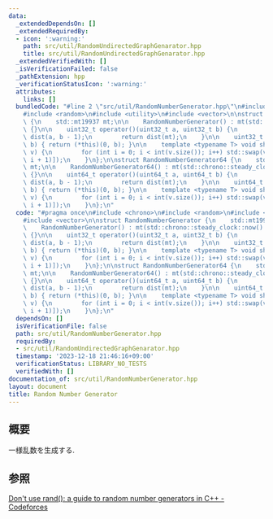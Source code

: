 ```yaml
---
data:
  _extendedDependsOn: []
  _extendedRequiredBy:
  - icon: ':warning:'
    path: src/util/RandomUndirectedGraphGenarator.hpp
    title: src/util/RandomUndirectedGraphGenarator.hpp
  _extendedVerifiedWith: []
  _isVerificationFailed: false
  _pathExtension: hpp
  _verificationStatusIcon: ':warning:'
  attributes:
    links: []
  bundledCode: "#line 2 \"src/util/RandomNumberGenerator.hpp\"\n#include <chrono>\n\
    #include <random>\n#include <utility>\n#include <vector>\n\nstruct RandomNumberGenerator\
    \ {\n    std::mt19937 mt;\n\n    RandomNumberGenerator() : mt(std::chrono::steady_clock::now().time_since_epoch().count())\
    \ {}\n\n    uint32_t operator()(uint32_t a, uint32_t b) {\n        std::uniform_int_distribution<uint32_t>\
    \ dist(a, b - 1);\n        return dist(mt);\n    }\n\n    uint32_t operator()(uint32_t\
    \ b) { return (*this)(0, b); }\n\n    template <typename T> void shuffle(std::vector<T>&\
    \ v) {\n        for (int i = 0; i < int(v.size()); i++) std::swap(v[i], v[(*this)(0,\
    \ i + 1)]);\n    }\n};\n\nstruct RandomNumberGenerator64 {\n    std::mt19937_64\
    \ mt;\n\n    RandomNumberGenerator64() : mt(std::chrono::steady_clock::now().time_since_epoch().count())\
    \ {}\n\n    uint64_t operator()(uint64_t a, uint64_t b) {\n        std::uniform_int_distribution<uint64_t>\
    \ dist(a, b - 1);\n        return dist(mt);\n    }\n\n    uint64_t operator()(uint64_t\
    \ b) { return (*this)(0, b); }\n\n    template <typename T> void shuffle(std::vector<T>&\
    \ v) {\n        for (int i = 0; i < int(v.size()); i++) std::swap(v[i], v[(*this)(0,\
    \ i + 1)]);\n    }\n};\n"
  code: "#pragma once\n#include <chrono>\n#include <random>\n#include <utility>\n\
    #include <vector>\n\nstruct RandomNumberGenerator {\n    std::mt19937 mt;\n\n\
    \    RandomNumberGenerator() : mt(std::chrono::steady_clock::now().time_since_epoch().count())\
    \ {}\n\n    uint32_t operator()(uint32_t a, uint32_t b) {\n        std::uniform_int_distribution<uint32_t>\
    \ dist(a, b - 1);\n        return dist(mt);\n    }\n\n    uint32_t operator()(uint32_t\
    \ b) { return (*this)(0, b); }\n\n    template <typename T> void shuffle(std::vector<T>&\
    \ v) {\n        for (int i = 0; i < int(v.size()); i++) std::swap(v[i], v[(*this)(0,\
    \ i + 1)]);\n    }\n};\n\nstruct RandomNumberGenerator64 {\n    std::mt19937_64\
    \ mt;\n\n    RandomNumberGenerator64() : mt(std::chrono::steady_clock::now().time_since_epoch().count())\
    \ {}\n\n    uint64_t operator()(uint64_t a, uint64_t b) {\n        std::uniform_int_distribution<uint64_t>\
    \ dist(a, b - 1);\n        return dist(mt);\n    }\n\n    uint64_t operator()(uint64_t\
    \ b) { return (*this)(0, b); }\n\n    template <typename T> void shuffle(std::vector<T>&\
    \ v) {\n        for (int i = 0; i < int(v.size()); i++) std::swap(v[i], v[(*this)(0,\
    \ i + 1)]);\n    }\n};\n"
  dependsOn: []
  isVerificationFile: false
  path: src/util/RandomNumberGenerator.hpp
  requiredBy:
  - src/util/RandomUndirectedGraphGenarator.hpp
  timestamp: '2023-12-18 21:46:16+09:00'
  verificationStatus: LIBRARY_NO_TESTS
  verifiedWith: []
documentation_of: src/util/RandomNumberGenerator.hpp
layout: document
title: Random Number Generator
---
```


## 概要
一様乱数を生成する.

## 参照
[Don't use rand(): a guide to random number generators in C++ - Codeforces](https://codeforces.com/blog/entry/61587)
